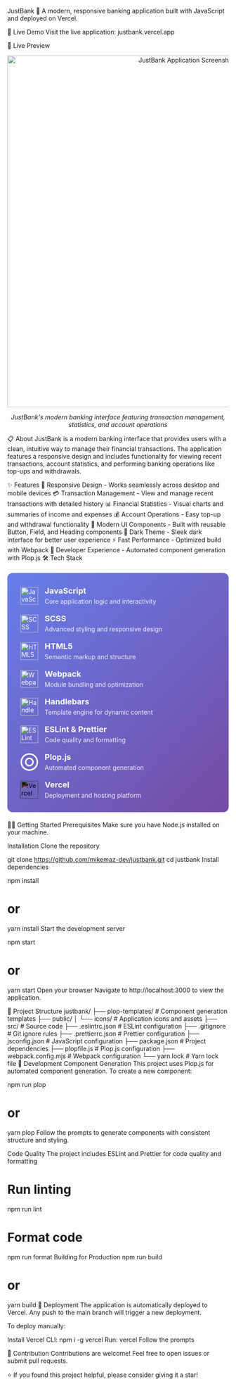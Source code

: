 JustBank 🏦
A modern, responsive banking application built with JavaScript and deployed on Vercel.

🚀 Live Demo
Visit the live application: justbank.vercel.app

📱 Live Preview
<div align="center"> <img src="https://hebbkx1anhila5yf.public.blob.vercel-storage.com/justbank-dKzuwtPIUyx6eGz5nBGMEqimqehyA0.png" alt="JustBank Application Screenshot" width="800"/> <p><em>JustBank's modern banking interface featuring transaction management, statistics, and account operations</em></p> </div>

📋 About
JustBank is a modern banking interface that provides users with a clean, intuitive way to manage their financial transactions. The application features a responsive design and includes functionality for viewing recent transactions, account statistics, and performing banking operations like top-ups and withdrawals.

✨ Features
📱 Responsive Design - Works seamlessly across desktop and mobile devices
💳 Transaction Management - View and manage recent transactions with detailed history
📊 Financial Statistics - Visual charts and summaries of income and expenses
💰 Account Operations - Easy top-up and withdrawal functionality
🎨 Modern UI Components - Built with reusable Button, Field, and Heading components
🌙 Dark Theme - Sleek dark interface for better user experience
⚡ Fast Performance - Optimized build with Webpack
🔧 Developer Experience - Automated component generation with Plop.js
🛠️ Tech Stack
<div style="background: linear-gradient(135deg, #667eea 0%, #764ba2 100%); border-radius: 12px; padding: 30px; margin: 20px 0;"> <div style="display: grid; grid-template-columns: repeat(auto-fit, minmax(250px, 1fr)); gap: 20px; color: white;">
<div style="display: flex; align-items: center; gap: 15px;">
  <img src="https://cdn.jsdelivr.net/gh/devicons/devicon/icons/javascript/javascript-original.svg" width="40" height="40" alt="JavaScript"/>
  <div>
    <h4 style="margin: 0; font-size: 18px;">JavaScript</h4>
    <p style="margin: 5px 0 0 0; opacity: 0.9; font-size: 14px;">Core application logic and interactivity</p>
  </div>
</div>

<div style="display: flex; align-items: center; gap: 15px;">
  <img src="https://cdn.jsdelivr.net/gh/devicons/devicon/icons/sass/sass-original.svg" width="40" height="40" alt="SCSS"/>
  <div>
    <h4 style="margin: 0; font-size: 18px;">SCSS</h4>
    <p style="margin: 5px 0 0 0; opacity: 0.9; font-size: 14px;">Advanced styling and responsive design</p>
  </div>
</div>

<div style="display: flex; align-items: center; gap: 15px;">
  <img src="https://cdn.jsdelivr.net/gh/devicons/devicon/icons/html5/html5-original.svg" width="40" height="40" alt="HTML5"/>
  <div>
    <h4 style="margin: 0; font-size: 18px;">HTML5</h4>
    <p style="margin: 5px 0 0 0; opacity: 0.9; font-size: 14px;">Semantic markup and structure</p>
  </div>
</div>

<div style="display: flex; align-items: center; gap: 15px;">
  <img src="https://cdn.jsdelivr.net/gh/devicons/devicon/icons/webpack/webpack-original.svg" width="40" height="40" alt="Webpack"/>
  <div>
    <h4 style="margin: 0; font-size: 18px;">Webpack</h4>
    <p style="margin: 5px 0 0 0; opacity: 0.9; font-size: 14px;">Module bundling and optimization</p>
  </div>
</div>

<div style="display: flex; align-items: center; gap: 15px;">
  <img src="https://cdn.jsdelivr.net/gh/devicons/devicon/icons/handlebars/handlebars-original.svg" width="40" height="40" alt="Handlebars"/>
  <div>
    <h4 style="margin: 0; font-size: 18px;">Handlebars</h4>
    <p style="margin: 5px 0 0 0; opacity: 0.9; font-size: 14px;">Template engine for dynamic content</p>
  </div>
</div>

<div style="display: flex; align-items: center; gap: 15px;">
  <img src="https://cdn.jsdelivr.net/gh/devicons/devicon/icons/eslint/eslint-original.svg" width="40" height="40" alt="ESLint"/>
  <div>
    <h4 style="margin: 0; font-size: 18px;">ESLint & Prettier</h4>
    <p style="margin: 5px 0 0 0; opacity: 0.9; font-size: 14px;">Code quality and formatting</p>
  </div>
</div>

<div style="display: flex; align-items: center; gap: 15px;">
  <svg width="40" height="40" viewBox="0 0 24 24" fill="white">
    <path d="M12 0C5.373 0 0 5.373 0 12s5.373 12 12 12 12-5.373 12-12S18.627 0 12 0zm0 22C6.486 22 2 17.514 2 12S6.486 2 12 2s10 4.486 10 10-4.486 10-10 10z"/>
    <path d="M12 6c-3.309 0-6 2.691-6 6s2.691 6 6 6 6-2.691 6-6-2.691-6-6-6zm0 10c-2.206 0-4-1.794-4-4s1.794-4 4-4 4 1.794 4 4-1.794 4-4 4z"/>
  </svg>
  <div>
    <h4 style="margin: 0; font-size: 18px;">Plop.js</h4>
    <p style="margin: 5px 0 0 0; opacity: 0.9; font-size: 14px;">Automated component generation</p>
  </div>
</div>

<div style="display: flex; align-items: center; gap: 15px;">
  <img src="https://cdn.jsdelivr.net/gh/devicons/devicon/icons/vercel/vercel-original.svg" width="40" height="40" alt="Vercel" style="filter: invert(1);"/>
  <div>
    <h4 style="margin: 0; font-size: 18px;">Vercel</h4>
    <p style="margin: 5px 0 0 0; opacity: 0.9; font-size: 14px;">Deployment and hosting platform</p>
  </div>
</div>
</div> </div>
🏃‍♂️ Getting Started
Prerequisites
Make sure you have Node.js installed on your machine.

Installation
Clone the repository

git clone https://github.com/mikemaz-dev/justbank.git
cd justbank
Install dependencies

npm install
# or
yarn install
Start the development server

npm start
# or
yarn start
Open your browser Navigate to http://localhost:3000 to view the application.

📁 Project Structure
justbank/
├── plop-templates/          # Component generation templates
├── public/
│   └── icons/              # Application icons and assets
├── src/                    # Source code
├── .eslintrc.json          # ESLint configuration
├── .gitignore              # Git ignore rules
├── .prettierrc.json        # Prettier configuration
├── jsconfig.json           # JavaScript configuration
├── package.json            # Project dependencies
├── plopfile.js             # Plop.js configuration
├── webpack.config.mjs      # Webpack configuration
└── yarn.lock               # Yarn lock file
🔧 Development
Component Generation
This project uses Plop.js for automated component generation. To create a new component:

npm run plop
# or
yarn plop
Follow the prompts to generate components with consistent structure and styling.

Code Quality
The project includes ESLint and Prettier for code quality and formatting

# Run linting
npm run lint

# Format code
npm run format
Building for Production
npm run build
# or
yarn build
🚀 Deployment
The application is automatically deployed to Vercel. Any push to the main branch will trigger a new deployment.

To deploy manually:

Install Vercel CLI: npm i -g vercel
Run: vercel
Follow the prompts

🙌 Contribution
Contributions are welcome!
Feel free to open issues or submit pull requests.

⭐ If you found this project helpful, please consider giving it a star!
